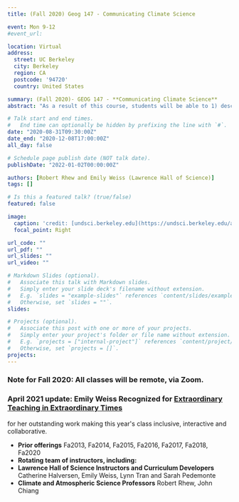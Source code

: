 ```yaml
---
title: (Fall 2020) Geog 147 - Communicating Climate Science

event: Mon 9-12
#event_url:  

location: Virtual 
address:
  street: UC Berkeley
  city: Berkeley
  region: CA
  postcode: '94720'
  country: United States

summary: (Fall 2020)- GEOG 147 - **Communicating Climate Science**
abstract: "As a result of this course, students will be able to 1) describe and use models to illustrate the processes, interactions, and mechanisms contributing to climate change; 2) demonstrate an understanding of how people learn, and 3) the importance and impact of social, cultural, and worldview belief systems on behavior related to climate change, through effectively communicating ideas and engaging in meaningful discussions with diverse, non-expert audiences."

# Talk start and end times.
#   End time can optionally be hidden by prefixing the line with `#`.
date: "2020-08-31T09:30:00Z"
date_end: "2020-12-08T17:00:00Z"
all_day: false

# Schedule page publish date (NOT talk date).
publishDate: "2022-01-02T00:00:00Z"

authors: [Robert Rhew and Emily Weiss (Lawrence Hall of Science)]
tags: []

# Is this a featured talk? (true/false)
featured: false

image:
  caption: 'credit: [undsci.berkeley.edu](https://undsci.berkeley.edu/article/scienceflowchart)'
  focal_point: Right

url_code: ""
url_pdf: ""
url_slides: ""
url_video: ""

# Markdown Slides (optional).
#   Associate this talk with Markdown slides.
#   Simply enter your slide deck's filename without extension.
#   E.g. `slides = "example-slides"` references `content/slides/example-slides.md`.
#   Otherwise, set `slides = ""`.
slides:

# Projects (optional).
#   Associate this post with one or more of your projects.
#   Simply enter your project's folder or file name without extension.
#   E.g. `projects = ["internal-project"]` references `content/project/deep-learning/index.md`.
#   Otherwise, set `projects = []`.
projects:
---
```

### Note for Fall 2020: All classes will be remote, via Zoom. 

### April 2021 update:  Emily Weiss Recognized for [Extraordinary Teaching in Extraordinary Times](https://www.lawrencehallofscience.org/news/recognized-for-extraordinary-teaching-in-extraordinary-times/) 
for her outstanding work making this year's class inclusive, interactive and collaborative. 

- **Prior offerings** Fa2013, Fa2014, Fa2015, Fa2016, Fa2017, Fa2018, Fa2020
- **Rotating team of instructors, including:**
- **Lawrence Hall of Science Instructors and Curriculum Developers** Catherine Halversen, Emily Weiss, Lynn Tran and Sarah Pedemonte
- **Climate and Atmospheric Science Professors** Robert Rhew, John Chiang

